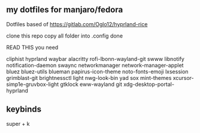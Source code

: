 ## my dotfiles for manjaro/fedora

Dotfiles
based of https://gitlab.com/Oglo12/hyprland-rice

clone this repo
copy all folder into .config
done


READ THIS
you need 

cliphist
hyprland
waybar
alacritty
rofi-lbonn-wayland-git
swww
libnotify
notification-daemon
swaync
networkmanager
network-manager-applet
bluez
bluez-utils
blueman
papirus-icon-theme
noto-fonts-emoji
lxsession
grimblast-git
brightnessctl
light
nwg-look-bin
yad
sox
mint-themes
xcursor-simp1e-gruvbox-light
gtklock
eww-wayland
git
xdg-desktop-portal-hyprland

## keybinds
super + k 
